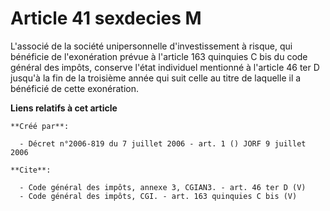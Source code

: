 # Article 41 sexdecies M

L'associé de la société unipersonnelle d'investissement à risque, qui bénéficie de l'exonération prévue à l'article 163
quinquies C bis du code général des impôts, conserve l'état individuel mentionné à l'article 46 ter D jusqu'à la fin de la
troisième année qui suit celle au titre de laquelle il a bénéficié de cette exonération.

**Liens relatifs à cet article**

	**Créé par**:

	  - Décret n°2006-819 du 7 juillet 2006 - art. 1 () JORF 9 juillet 2006

	**Cite**:

	  - Code général des impôts, annexe 3, CGIAN3. - art. 46 ter D (V)
	  - Code général des impôts, CGI. - art. 163 quinquies C bis (V)

